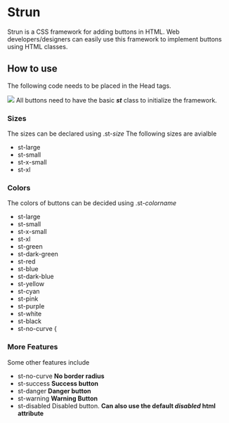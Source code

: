 # Strun
Strun is a CSS framework for adding buttons in HTML. Web developers/designers can easily use this framework to implement buttons using HTML classes.



## How to use
The following code needs to be placed in the Head tags.

![](https://i.imgur.com/Pwe0fGF.png)
All buttons need to have the basic _**st**_ class to initialize the framework.

### Sizes
The sizes can be declared using .st-_size_
The following sizes are avialble
- st-large
- st-small 
- st-x-small
- st-xl


### Colors
The colors of buttons can be decided using .st-_colorname_

- st-large
- st-small 
- st-x-small
- st-xl
- st-green
- st-dark-green
- st-red
- st-blue
- st-dark-blue
- st-yellow
- st-cyan 
- st-pink
- st-purple
- st-white
- st-black
- st-no-curve {

### More Features
Some other features include 

- st-no-curve **No border radius**
- st-success **Success button**
- st-danger **Danger button**
- st-warning **Warning Button**
- st-disabled Disabled button. **Can also use the default _disabled_ html attribute**


